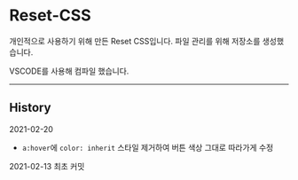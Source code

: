 # Reset-CSS

개인적으로 사용하기 위해 만든 Reset CSS입니다.
파일 관리를 위해 저장소를 생성했습니다.

VSCODE를 사용해 컴파일 했습니다.

---

## History

2021-02-20

-   `a:hover`에 `color: inherit` 스타일 제거하여 버튼 색상 그대로 따라가게 수정

2021-02-13 최초 커밋
